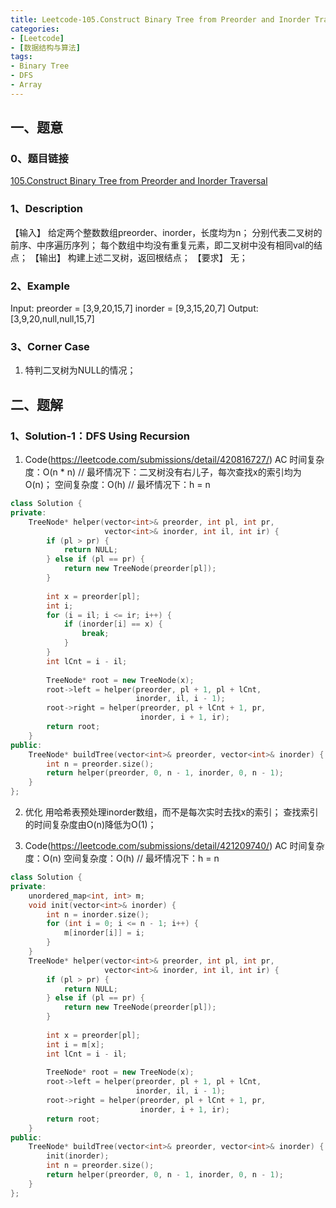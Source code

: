 ```yaml
---
title: Leetcode-105.Construct Binary Tree from Preorder and Inorder Traversal
categories: 
- [Leetcode]
- [数据结构与算法]
tags: 
- Binary Tree
- DFS
- Array
---
```


## 一、题意

### 0、题目链接
[105.Construct Binary Tree from Preorder and Inorder Traversal](https://leetcode.com/problems/construct-binary-tree-from-preorder-and-inorder-traversal/)

### 1、Description
【输入】
给定两个整数数组preorder、inorder，长度均为n；
分别代表二叉树的前序、中序遍历序列；
每个数组中均没有重复元素，即二叉树中没有相同val的结点；
【输出】
构建上述二叉树，返回根结点；
【要求】
无；

### 2、Example
Input: 
preorder = [3,9,20,15,7]
inorder = [9,3,15,20,7]
Output: [3,9,20,null,null,15,7]

<!-- more -->

### 3、Corner Case
1. 特判二叉树为NULL的情况；

## 二、题解

### 1、Solution-1：DFS Using Recursion
1. Code(https://leetcode.com/submissions/detail/420816727/)
AC
时间复杂度：O(n * n) // 最坏情况下：二叉树没有右儿子，每次查找x的索引均为O(n)；
空间复杂度：O(h) // 最坏情况下：h = n
```C++
class Solution {
private:
    TreeNode* helper(vector<int>& preorder, int pl, int pr,
                     vector<int>& inorder, int il, int ir) {
        if (pl > pr) {
            return NULL;
        } else if (pl == pr) {
            return new TreeNode(preorder[pl]);
        }
        
        int x = preorder[pl];
        int i;
        for (i = il; i <= ir; i++) {
            if (inorder[i] == x) {
                break;
            }
        }
        int lCnt = i - il;
        
        TreeNode* root = new TreeNode(x);
        root->left = helper(preorder, pl + 1, pl + lCnt,
                            inorder, il, i - 1);
        root->right = helper(preorder, pl + lCnt + 1, pr, 
                             inorder, i + 1, ir);
        return root;
    }
public:
    TreeNode* buildTree(vector<int>& preorder, vector<int>& inorder) {
        int n = preorder.size();
        return helper(preorder, 0, n - 1, inorder, 0, n - 1);
    }
};
```

2. 优化
用哈希表预处理inorder数组，而不是每次实时去找x的索引；
查找索引的时间复杂度由O(n)降低为O(1)；

3. Code(https://leetcode.com/submissions/detail/421209740/)
AC
时间复杂度：O(n) 
空间复杂度：O(h) // 最坏情况下：h = n
```C++
class Solution {
private:
    unordered_map<int, int> m;
    void init(vector<int>& inorder) {
        int n = inorder.size();
        for (int i = 0; i <= n - 1; i++) {
            m[inorder[i]] = i;
        }
    }
    TreeNode* helper(vector<int>& preorder, int pl, int pr,
                     vector<int>& inorder, int il, int ir) {
        if (pl > pr) {
            return NULL;
        } else if (pl == pr) {
            return new TreeNode(preorder[pl]);
        }
        
        int x = preorder[pl];
        int i = m[x];
        int lCnt = i - il;
        
        TreeNode* root = new TreeNode(x);
        root->left = helper(preorder, pl + 1, pl + lCnt,
                            inorder, il, i - 1);
        root->right = helper(preorder, pl + lCnt + 1, pr, 
                             inorder, i + 1, ir);
        return root;
    }
public:
    TreeNode* buildTree(vector<int>& preorder, vector<int>& inorder) {
        init(inorder);
        int n = preorder.size();
        return helper(preorder, 0, n - 1, inorder, 0, n - 1);
    }
};
```